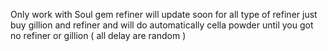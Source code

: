 Only work with Soul gem refiner will update soon for all type of refiner just buy gillion and refiner and will do 
automatically cella powder until you got no refiner or gillion ( all delay are random )